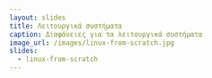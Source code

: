 ```yaml
---
layout: slides
title: Λειτουργικά συστήματα
caption: Διαφάνειες για τα λειτουργικά συστήματα
image_url: /images/linux-from-scratch.jpg
slides:
  - linux-from-scratch
---
```


